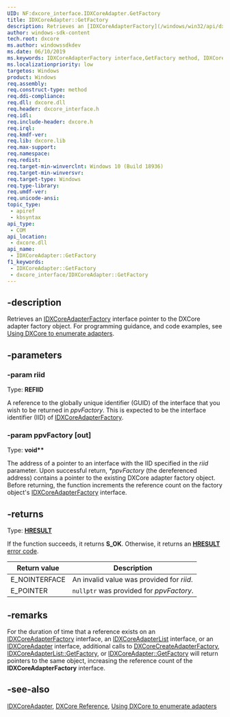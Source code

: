 ```yaml
---
UID: NF:dxcore_interface.IDXCoreAdapter.GetFactory
title: IDXCoreAdapter::GetFactory
description: Retrieves an [IDXCoreAdapterFactory](/windows/win32/api/dxcore_interface/nn-dxcore_interface-idxcoreadapterfactory) interface pointer to the DXCore adapter factory object.
author: windows-sdk-content
tech.root: dxcore
ms.author: windowssdkdev
ms.date: 06/10/2019
ms.keywords: IDXCoreAdapterFactory interface,GetFactory method, IDXCoreAdapterFactory.GetFactory, IDXCoreAdapterFactory::GetFactory, GetFactory, GetFactory method, GetFactory method,IDXCoreAdapterFactory interface, dxcore/IDXCoreAdapterFactory::GetFactory, dxcore_interface.idxcoreadapter_getfactory
ms.localizationpriority: low
targetos: Windows
product: Windows
req.assembly: 
req.construct-type: method
req.ddi-compliance: 
req.dll: dxcore.dll
req.header: dxcore_interface.h
req.idl: 
req.include-header: dxcore.h
req.irql: 
req.kmdf-ver: 
req.lib: dxcore.lib
req.max-support: 
req.namespace: 
req.redist: 
req.target-min-winverclnt: Windows 10 (Build 18936)
req.target-min-winversvr: 
req.target-type: Windows
req.type-library: 
req.umdf-ver: 
req.unicode-ansi: 
topic_type:
 - apiref
 - kbsyntax
api_type:
 - COM
api_location:
 - dxcore.dll
api_name:
 - IDXCoreAdapter::GetFactory
f1_keywords:
 - IDXCoreAdapter::GetFactory
 - dxcore_interface/IDXCoreAdapter::GetFactory
---
```


## -description

Retrieves an [IDXCoreAdapterFactory](/windows/win32/api/dxcore_interface/nn-dxcore_interface-idxcoreadapterfactory) interface pointer to the DXCore adapter factory object. For programming guidance, and code examples, see [Using DXCore to enumerate adapters](/windows/win32/dxcore/dxcore-enum-adapters).

## -parameters

### -param riid

Type: **REFIID**

A reference to the globally unique identifier (GUID) of the interface that you wish to be returned in *ppvFactory*. This is expected to be the interface identifier (IID) of [IDXCoreAdapterFactory](/windows/win32/api/dxcore_interface/nn-dxcore_interface-idxcoreadapterfactory).

### -param ppvFactory [out]

Type: **void\*\***

The address of a pointer to an interface with the IID specified in the *riid* parameter. Upon successful return, *\*ppvFactory* (the dereferenced address) contains a pointer to the existing DXCore adapter factory object. Before returning, the function increments the reference count on the factory object's [IDXCoreAdapterFactory](/windows/win32/api/dxcore_interface/nn-dxcore_interface-idxcoreadapterfactory) interface.

## -returns

Type: **[HRESULT](/windows/win32/com/structure-of-com-error-codes)**

If the function succeeds, it returns **S_OK**. Otherwise, it returns an [**HRESULT**](/windows/win32/com/structure-of-com-error-codes) [error code](/windows/win32/com/com-error-codes-10).

|Return value|Description|
|-|-|
|E_NOINTERFACE|An invalid value was provided for *riid*.|
|E_POINTER|`nullptr` was provided for *ppvFactory*.|

## -remarks

For the duration of time that a reference exists on an [IDXCoreAdapterFactory](/windows/win32/api/dxcore_interface/nn-dxcore_interface-idxcoreadapterfactory) interface, an [IDXCoreAdapterList](/windows/win32/api/dxcore_interface/nn-dxcore_interface-idxcoreadapterlist) interface, or an [IDXCoreAdapter](/windows/win32/api/dxcore_interface/nn-dxcore_interface-idxcoreadapter) interface, additional calls to [DXCoreCreateAdapterFactory](/windows/win32/api/dxcore/nf-dxcore-dxcorecreateadapterfactory), [IDXCoreAdapterList::GetFactory](/windows/win32/api/dxcore_interface/nf-dxcore_interface-idxcoreadapterlist-getfactory), or [IDXCoreAdapter::GetFactory](/windows/win32/api/dxcore_interface/nf-dxcore_interface-idxcoreadapter-getfactory) will return pointers to the same object, increasing the reference count of the **IDXCoreAdapterFactory** interface.

## -see-also

[IDXCoreAdapter](/windows/win32/api/dxcore_interface/nn-dxcore_interface-idxcoreadapter), [DXCore Reference](/windows/win32/dxcore/dxcore-reference), [Using DXCore to enumerate adapters](/windows/win32/dxcore/dxcore-enum-adapters)

